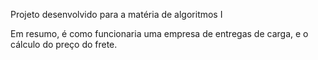 Projeto desenvolvido para a matéria de algoritmos I

Em resumo, é como funcionaria uma empresa de entregas de carga, e o cálculo do preço do frete.
